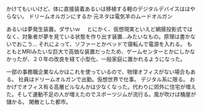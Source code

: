 かけてもいいけど、体に直接装着あるいは移植する軽のデジタルデバイスははやらない。
ドリームオルガンにするか 元ネタは電気羊のムードオルガン

あるいは夢発生装置。ダサいｗ　
とにかく、仮想現実といえど網膜投影式ではなく、対象者が夢を見ている状態を作り出す装置…みたいなもの。原理は書かないでおこう…
それによって、ソファーとかベッドで寝転んで電源を入れる。
もともとMRIみたいな巨大で高価な装置だったため、ゲームセンターとかにしかなかったが、２０年の改良を経て小型化、一般家庭に置かれるようになった。

一部の事務職企業なんかはこれを使っているので、物理オフィスがない場合もある。
社員はドリームオルガンで出勤。仮想世界で仕事。
デジタル系に限る。
おかげでオフィス有る高層ビルなんかは少なくなった。代わりに郊外に住宅が増えた。そして運動不足の人が増えたのでスポーツジムが流行る。風が吹けば桶屋が儲かる。
閑散とした都市。